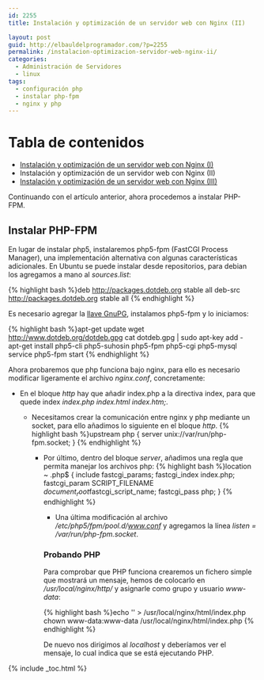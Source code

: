 ```yaml
---
id: 2255
title: Instalación y optimización de un servidor web con Nginx (II)

layout: post
guid: http://elbauldelprogramador.com/?p=2255
permalink: /instalacion-optimizacion-servidor-web-nginx-ii/
categories:
  - Administración de Servidores
  - linux
tags:
  - configuración php
  - instalar php-fpm
  - nginx y php
---
```

# Tabla de contenidos

  * [Instalación y optimización de un servidor web con Nginx (I)][1]
  * Instalación y optimización de un servidor web con Nginx (II)
  * [Instalación y optimización de un servidor web con Nginx (III)][2]

Continuando con el artículo anterior, ahora procedemos a instalar PHP-FPM.

<!--ad-->

## Instalar PHP-FPM

En lugar de instalar php5, instalaremos php5-fpm (FastCGI Process Manager), una implementación alternativa con algunas características adicionales. En Ubuntu se puede instalar desde repositorios, para debian los agregamos a mano al *sources.list*:

{% highlight bash %}deb http://packages.dotdeb.org stable all
deb-src http://packages.dotdeb.org stable all
{% endhighlight %}

Es necesario agregar la [llave GnuPG][3], instalamos php5-fpm y lo iniciamos:

{% highlight bash %}apt-get update
wget http://www.dotdeb.org/dotdeb.gpg
cat dotdeb.gpg | sudo apt-key add -
apt-get install php5-cli php5-suhosin php5-fpm php5-cgi php5-mysql
service php5-fpm start
{% endhighlight %}

Ahora probaremos que php funciona bajo nginx, para ello es necesario modificar ligeramente el archivo *nginx.conf*, concretamente:

  * En el bloque *http* hay que añadir index.php a la directiva index, para que quede index *index.php index.html index.htm;*. 
      * Necesitamos crear la comunicación entre nginx y php mediante un socket, para ello añadimos lo siguiente en el bloque *http*. {% highlight bash %}upstream php {
    server unix://var/run/php-fpm.socket;
}
        {% endhighlight %}
        
          * Por último, dentro del bloque *server*, añadimos una regla que permita manejar los archivos php: {% highlight bash %}location ~ \.php$ {
    include fastcgi_params;
    fastcgi_index index.php;
    fastcgi_param SCRIPT_FILENAME $document_root$fastcgi_script_name;
    fastcgi_pass php;
}
    {% endhighlight %}
            
              * Una última modificación al archivo */etc/php5/fpm/pool.d/www.conf* y agregamos la línea *listen = /var/run/php-fpm.socket*. </ul> 
                ### Probando PHP
                
                Para comprobar que PHP funciona crearemos un fichero simple que mostrará un mensaje, hemos de colocarlo en */usr/local/nginx/http/* y asignarle como grupo y usuario *www-data*:
                
                {% highlight bash %}echo '<?php echo "Probando que PHP funciona";?>' > /usr/local/nginx/html/index.php
chown www-data:www-data /usr/local/nginx/html/index.php
{% endhighlight %}
                
                De nuevo nos dirigimos al *localhost* y deberíamos ver el mensaje, lo cual indica que se está ejecutando PHP.
                
                

 [1]: http://elbauldelprogramador.com/instalacion-optimizacion-servidor-web-nginx-i "Instalación y optimización de un servidor web con Nginx (I)"
 [2]: http://elbauldelprogramador.com/instalacion-optimizacion-servidor-web-nginx-iii "Instalación y optimización de un servidor web con Nginx (III)"
 [3]: http://elbauldelprogramador.com/editar-y-crear-archivos-cifrados-con-gpg-en-vim/ "Editar y crear archivos cifrados con GPG en Vim"

{% include _toc.html %}
